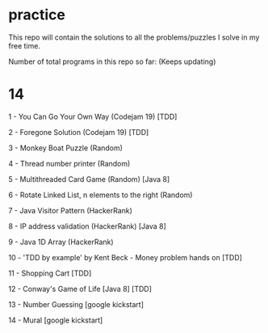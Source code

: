 # practice
This repo will contain the solutions to all the problems/puzzles I solve in my free time.

Number of total programs in this repo so far: (Keeps updating)

# 14

1 - You Can Go Your Own Way (Codejam 19) [TDD]

2 - Foregone Solution (Codejam 19) [TDD]

3 - Monkey Boat Puzzle (Random)

4 - Thread number printer (Random)

5 - Multithreaded Card Game (Random) [Java 8]

6 - Rotate Linked List, n elements to the right (Random)

7 - Java Visitor Pattern (HackerRank)

8 - IP address validation (HackerRank) [Java 8]

9 - Java 1D Array (HackerRank)

10 - 'TDD by example' by Kent Beck - Money problem hands on [TDD]

11 - Shopping Cart [TDD]

12 - Conway's Game of Life [Java 8] [TDD]

13 - Number Guessing [google kickstart]

14 - Mural [google kickstart]
